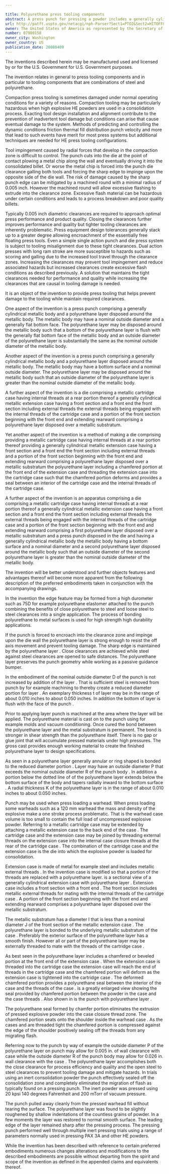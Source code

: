 ```yaml
---

title: Polyurethane press tooling components
abstract: A press punch for pressing a powder includes a generally cylindrical metallic body and a polyurethane layer disposed around the metallic body. The metallic body has a nominal outside diameter and a generally flat bottom face. The polyurethane layer is disposed around the metallic body such that a bottom of the polyurethane layer is flush with the generally flat bottom face of the metallic body and an outside diameter of the polyurethane layer is substantially the same as the nominal outside diameter of the metallic body. In another embodiment, the outside diameter of the polyurethane layer is greater than the nominal outside diameter of the metallic body.
url: http://patft.uspto.gov/netacgi/nph-Parser?Sect1=PTO2&Sect2=HITOFF&p=1&u=%2Fnetahtml%2FPTO%2Fsearch-adv.htm&r=1&f=G&l=50&d=PALL&S1=07980158&OS=07980158&RS=07980158
owner: The United States of America as represented by the Secretary of the Army
number: 07980158
owner_city: Washington
owner_country: US
publication_date: 20080409
---
```

The inventions described herein may be manufactured used and licensed by or for the U.S. Government for U.S. Government purposes.

The invention relates in general to press tooling components and in particular to tooling components that are combinations of steel and polyurethane.

Compaction press tooling is sometimes damaged under normal operating conditions for a variety of reasons. Compaction tooling may be particularly hazardous when high explosive HE powders are used in a consolidation process. Exacting tool design installation and alignment contribute to the prevention of inadvertent tool damage but conditions can arise that cause eventual damage to the system. Methods of predicting and controlling the dynamic conditions friction thermal fill distribution punch velocity and more that lead to such events have merit for most press systems but additional techniques are needed for HE press tooling configurations.

Tool impingement caused by radial forces that develop in the compaction zone is difficult to control. The punch cuts into the die at the point of contact plowing a metal chip along the wall and eventually driving it into the consolidated billet. Or worse the metal chip is forced into the punch die clearance galling both tools and forcing the sharp edge to impinge upon the opposite side of the die wall. The risk of damage caused by the sharp punch edge can be mitigated by a machined round with a minimal radius of 0.005 inch. However the machined round will allow excessive flashing to extrude into the clearance zone. Excessive flash material can be hazardous under certain conditions and leads to a process breakdown and poor quality billets.

Typically 0.005 inch diametric clearances are required to approach optimal press performance and product quality. Closing the clearances further improves performance and quality but tighter tooling clearances are inherently problematic. Press equipment design tolerances generally stack up to a greater degree allowing encroachment of the essentially free floating press tools. Even a simple single action punch and die press system is subject to tooling misalignment due to these tight clearances. Dual action presses with long ram stroke are more susceptible to hazards such as scoring and galling due to the increased tool travel through the clearance zones. Increasing the clearances may prevent tool impingement and reduce associated hazards but increased clearances create excessive flash conditions as described previously. A solution that maintains the tight clearances needed for performance and quality while increasing the clearances that are causal in tooling damage is needed.

It is an object of the invention to provide press tooling that helps prevent damage to the tooling while maintain required clearances.

One aspect of the invention is a press punch comprising a generally cylindrical metallic body and a polyurethane layer disposed around the metallic body. The metallic body may have a nominal outside diameter and a generally flat bottom face. The polyurethane layer may be disposed around the metallic body such that a bottom of the polyurethane layer is flush with the generally flat bottom face of the metallic body and an outside diameter of the polyurethane layer is substantially the same as the nominal outside diameter of the metallic body.

Another aspect of the invention is a press punch comprising a generally cylindrical metallic body and a polyurethane layer disposed around the metallic body. The metallic body may have a bottom surface and a nominal outside diameter. The polyurethane layer may be disposed around the metallic body such that an outside diameter of the polyurethane layer is greater than the nominal outside diameter of the metallic body.

A further aspect of the invention is a die comprising a metallic cartridge case having internal threads at a rear portion thereof a generally cylindrical metallic extension case having a front section and a front end the front section including external threads the external threads being engaged with the internal threads of the cartridge case and a portion of the front section beginning with the front end and extending rearward comprising a polyurethane layer disposed over a metallic substratum.

Yet another aspect of the invention is a method of making a die comprising providing a metallic cartridge case having internal threads at a rear portion thereof providing a generally cylindrical metallic extension case having a front section and a front end the front section including external threads and a portion of the front section beginning with the front end and extending rearward comprising a polyurethane layer disposed over a metallic substratum the polyurethane layer including a chamfered portion at the front end of the extension case and threading the extension case into the cartridge case such that the chamfered portion deforms and provides a seal between an interior of the cartridge case and the internal threads of the cartridge case.

A further aspect of the invention is an apparatus comprising a die comprising a metallic cartridge case having internal threads at a rear portion thereof a generally cylindrical metallic extension case having a front section and a front end the front section including external threads the external threads being engaged with the internal threads of the cartridge case and a portion of the front section beginning with the front end and extending rearward comprising a first polyurethane layer disposed over a metallic substratum and a press punch disposed in the die and having a generally cylindrical metallic body the metallic body having a bottom surface and a nominal diameter and a second polyurethane layer disposed around the metallic body such that an outside diameter of the second polyurethane layer is greater than the nominal outside diameter of the metallic body.

The invention will be better understood and further objects features and advantages thereof will become more apparent from the following description of the preferred embodiments taken in conjunction with the accompanying drawings.

In the invention the edge feature may be formed from a high durometer such as 75D for example polyurethane elastomer attached to the punch combining the benefits of close polyurethane to steel and loose steel to steel clearances into a single application. The process of bonding polyurethane to metal surfaces is used for high strength high durability applications.

If the punch is forced to encroach into the clearance zone and impinge upon the die wall the polyurethane layer is strong enough to resist the off axis movement and prevent tooling damage. The sharp edge is maintained by the polyurethane layer . Close clearances are achieved while steel against steel clearances are opened to safe distances. The polyurethane layer preserves the punch geometry while working as a passive guidance bumper.

In the embodiment of the nominal outside diameter D of the punch is not increased by addition of the layer . That is sufficient steel is removed from punch by for example machining to thereby create a reduced diameter portion for layer . An exemplary thickness t of layer may be in the range of about 0.010 inches to about 0.050 inches. In addition the bottom of layer is flush with the face of the punch .

Prior to applying layer punch is machined at the area where the layer will be applied. The polyurethane material is cast on to the punch using for example molds and vacuum conditioning. Once cured the bond between the polyurethane layer and the metal substratum is permanent. The bond is stronger in shear strength than the polyurethane itself. There is no gap or glue joint that will accumulate pressed materials under high pressures. The gross cast provides enough working material to create the finished polyurethane layer to design specifications.

As seen in a polyurethane layer generally annular or ring shaped is bonded to the reduced diameter portion . Layer may have an outside diameter P that exceeds the nominal outside diameter R of the punch body . In addition a portion below the dotted line of of the polyurethane layer extends below the bottom surface of the body and tapers radially inward to the bottom surface . A radial thickness K of the polyurethane layer is in the range of about 0.010 inches to about 0.050 inches.

Punch may be used when press loading a warhead. When press loading some warheads such as a 120 mm warhead the mass and density of the explosive make a one stroke process problematic. That is the warhead case volume is too small to contain the full load of uncompressed explosive powder. Referring to a metallic cartridge case may be extended by attaching a metallic extension case to the back end of the case . The cartridge case and the extension case may be joined by threading external threads on the extension case into the internal case closure threads at the rear of the cartridge case . The combination of the cartridge case and the extension case is the die into which the explosive powder is loaded for consolidation.

Extension case is made of metal for example steel and includes metallic external threads . In the invention case is modified so that a portion of the threads are replaced with a polyurethane layer. is a sectional view of a generally cylindrical extension case with polyurethane layer . Extension case includes a front section with a front end . The front section includes metallic external threads for mating with the internal threads of the cartridge case . A portion of the front section beginning with the front end and extending rearward comprises a polyurethane layer disposed over the metallic substratum.

The metallic substratum has a diameter I that is less than a nominal diameter J of the front section of the metallic extension case . The polyurethane layer is bonded to the underlying metallic substratum of the case . Preferably the exterior surface of the polyurethane layer has a smooth finish. However all or part of the polyurethane layer may be externally threaded to mate with the threads of the cartridge case .

As best seen in the polyurethane layer includes a chamfered or beveled portion at the front end of the extension case . When the extension case is threaded into the cartridge case the extension case will reach the end of threads in the cartridge case and the chamfered portion will deform as the extension case is tightened into the cartridge case . The deformed chamfered portion provides a polyurethane seal between the interior of the case and the threads of the case . is a greatly enlarged view showing the seal provided by chamfered portion between the powder in the case and the case threads . Also shown in is the punch with polyurethane layer .

The polyurethane seal formed by chamfer portion eliminates the extrusion of pressed explosive powder into the case closure thread zone. The chamfered portion seats onto the shoulder inside the warhead case . As the cases and are threaded tight the chamfered portion is compressed against the edge of the shoulder positively sealing off the threads from any migrating flash.

Referring now to the punch by way of example the outside diameter P of the polyurethane layer on punch may allow for 0.005 in. of wall clearance with case while the outside diameter R of the punch body may allow for 0.026 in. wall clearance with the case . The polyurethane layer accomplishes both the close clearance for process efficiency and quality and the open steel to steel clearances to prevent tooling damage and mitigate hazards. In trials using an inert consolidation powder the punch effectively sealed off the consolidation zone and completely eliminated the migration of flash as typically found on a pressing punch. The inert powder was pressed using 20 kpsi 140 degrees Fahrenheit and 200 mTorr of vacuum pressure.

The punch pulled away cleanly from the pressed warhead fill without tearing the surface. The polyurethane layer was found to be slightly roughened by shallow indentations of the countless grains of powder. In a few moments the layer was restored to normal smooth surface. The leading edge of the layer remained sharp after the pressing process. The pressing punch performed well through multiple inert pressing trials using a range of parameters normally used in pressing PAX 3A and other HE powders.

While the invention has been described with reference to certain preferred embodiments numerous changes alterations and modifications to the described embodiments are possible without departing from the spirit and scope of the invention as defined in the appended claims and equivalents thereof.

